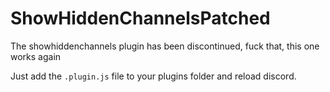 # ShowHiddenChannelsPatched

The showhiddenchannels plugin has been discontinued, fuck that, this one works again

Just add the `.plugin.js` file to your plugins folder and reload discord.

